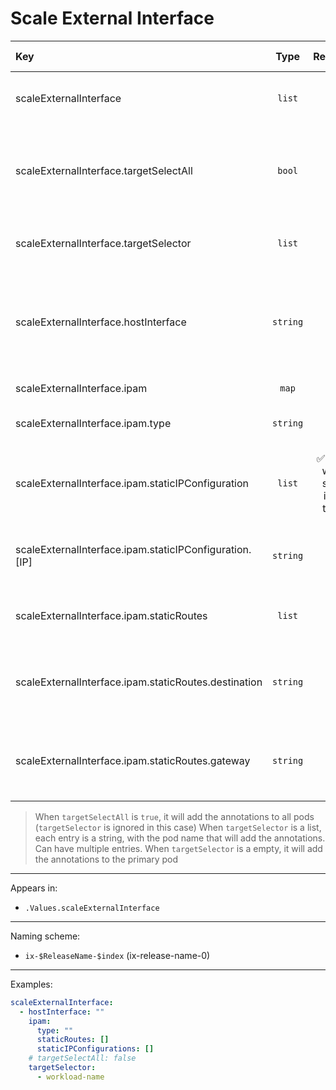 # Scale External Interface

| Key                                                    |   Type   |            Required             | Helm Template | Default | Description                                                                     |
| :----------------------------------------------------- | :------: | :-----------------------------: | :-----------: | :-----: | :------------------------------------------------------------------------------ |
| scaleExternalInterface                                 |  `list`  |               ❌                |      ❌       |  `[]`   | Define the external interfaces as list                                          |
| scaleExternalInterface.targetSelectAll                 |  `bool`  |               ❌                |      ❌       | `false` | Whether to add the annotation for this external interface to all workloads      |
| scaleExternalInterface.targetSelector                  |  `list`  |               ❌                |      ❌       |  `[]`   | Which workloads to add the annotations                                          |
| scaleExternalInterface.hostInterface                   | `string` |               ✅                |      ❌       |  `""`   | Define the hostInterface, (options in GUI populated from Middleware references) |
| scaleExternalInterface.ipam                            |  `map`   |               ✅                |      ❌       |  `{}`   | Define the ipam                                                                 |
| scaleExternalInterface.ipam.type                       | `string` |               ✅                |      ❌       |  `""`   | Define the ipam type (dchp, static)                                             |
| scaleExternalInterface.ipam.staticIPConfiguration      |  `list`  | ✅ (Only when static ipam type) |      ❌       |  `[]`   | Define static IP Configuration (Only with static ipam type)                     |
| scaleExternalInterface.ipam.staticIPConfiguration.[IP] | `string` |               ✅                |      ❌       |  `""`   | Define the static IP (Only with static ipam type)                               |
| scaleExternalInterface.ipam.staticRoutes               |  `list`  |               ❌                |      ❌       |  `[]`   | Define static routes (Only with static ipam type)                               |
| scaleExternalInterface.ipam.staticRoutes.destination   | `string` |               ✅                |      ❌       |  `""`   | Define the static destination (Only with static ipam type)                      |
| scaleExternalInterface.ipam.staticRoutes.gateway       | `string` |               ✅                |      ❌       |  `""`   | Define the static gateway (Only with static ipam type)                          |

> When `targetSelectAll` is `true`, it will add the annotations to all pods (`targetSelector` is ignored in this case)
> When `targetSelector` is a list, each entry is a string, with the pod name that will add the annotations. Can have multiple entries.
> When `targetSelector` is a empty, it will add the annotations to the primary pod

---

Appears in:

- `.Values.scaleExternalInterface`

---

Naming scheme:

- `ix-$ReleaseName-$index` (ix-release-name-0)

---

Examples:

```yaml
scaleExternalInterface:
  - hostInterface: ""
    ipam:
      type: ""
      staticRoutes: []
      staticIPConfigurations: []
    # targetSelectAll: false
    targetSelector:
      - workload-name
```
